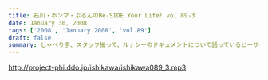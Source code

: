 ```yaml
---
title: 石川・ホンマ・ぶるんのBe-SIDE Your Life! vol.89-3
date: January 30, 2008
tags: ['2008', 'January 2008', 'vol.89']
draft: false
summary: しゃべり手、スタッフ揃って、ルナシーのドキュメントについて語っているビーサイスタジオの懲りない面々。ぶるん氏への「アルバイト○得情報」もお待ちしていますので応援してくださいね。NAMAE
---
```


http://project-phi.ddo.jp/ishikawa/ishikawa089_3.mp3